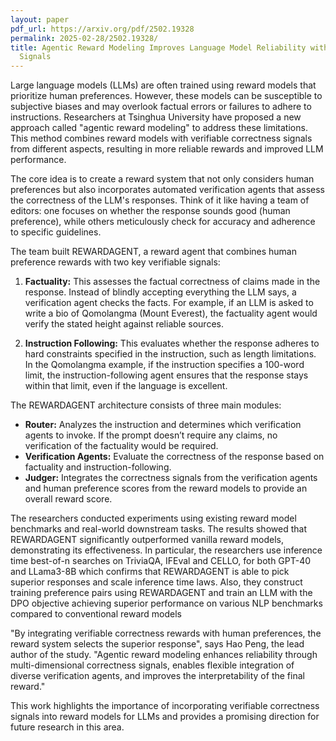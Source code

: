 ```yaml
---
layout: paper
pdf_url: https://arxiv.org/pdf/2502.19328
permalink: 2025-02-28/2502.19328/
title: Agentic Reward Modeling Improves Language Model Reliability with Correctness
  Signals
---
```




Large language models (LLMs) are often trained using reward models that prioritize human preferences. However, these models can be susceptible to subjective biases and may overlook factual errors or failures to adhere to instructions. Researchers at Tsinghua University have proposed a new approach called "agentic reward modeling" to address these limitations. This method combines reward models with verifiable correctness signals from different aspects, resulting in more reliable rewards and improved LLM performance.

The core idea is to create a reward system that not only considers human preferences but also incorporates automated verification agents that assess the correctness of the LLM's responses. Think of it like having a team of editors: one focuses on whether the response sounds good (human preference), while others meticulously check for accuracy and adherence to specific guidelines.

The team built REWARDAGENT, a reward agent that combines human preference rewards with two key verifiable signals:

1.  **Factuality:** This assesses the factual correctness of claims made in the response. Instead of blindly accepting everything the LLM says, a verification agent checks the facts. For example, if an LLM is asked to write a bio of Qomolangma (Mount Everest), the factuality agent would verify the stated height against reliable sources.

2.  **Instruction Following:** This evaluates whether the response adheres to hard constraints specified in the instruction, such as length limitations. In the Qomolangma example, if the instruction specifies a 100-word limit, the instruction-following agent ensures that the response stays within that limit, even if the language is excellent.

The REWARDAGENT architecture consists of three main modules:

*   **Router:** Analyzes the instruction and determines which verification agents to invoke. If the prompt doesn’t require any claims, no verification of the factuality would be required.
*   **Verification Agents:** Evaluate the correctness of the response based on factuality and instruction-following.
*   **Judger:** Integrates the correctness signals from the verification agents and human preference scores from the reward models to provide an overall reward score.

The researchers conducted experiments using existing reward model benchmarks and real-world downstream tasks. The results showed that REWARDAGENT significantly outperformed vanilla reward models, demonstrating its effectiveness. In particular, the researchers use inference time best-of-n searches on TriviaQA, IFEval and CELLO, for both GPT-40 and LLama3-8B which confirms that REWARDAGENT is able to pick superior responses and scale inference time laws. Also, they construct training preference pairs using REWARDAGENT and train an LLM with the DPO objective achieving superior performance on various NLP benchmarks compared to conventional reward models

"By integrating verifiable correctness rewards with human preferences, the reward system selects the superior response", says Hao Peng, the lead author of the study. "Agentic reward modeling enhances reliability through multi-dimensional correctness signals, enables flexible integration of diverse verification agents, and improves the interpretability of the final reward."

This work highlights the importance of incorporating verifiable correctness signals into reward models for LLMs and provides a promising direction for future research in this area.